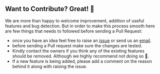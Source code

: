 ## Want to Contribute? Great! 🙌
We are more than happy to welcome improvement, addition of useful features and bug detection. But in order to make this process smooth here are few things that needs to followed before sending a Pull Request:
* once you have an idea feel free to raise an [issue](https://github.com/shakthinandana/Write_Right/issues) or send us an [email](rightwritesupp0rt@gmail.com).
* before sending a Pull request make sure the changes are tested.
* Kindly contact the owners if you think any of the existing features should be removed. Although we highly recommend not doing so 👀. 
* If  a new feature is being added, please add a comment on the reason behind it along with raising the issue.



